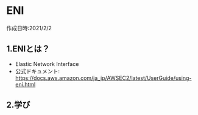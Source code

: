 # ENI
作成日時:2021/2/2

## 1.ENIとは？
* Elastic Network Interface
* 公式ドキュメント: https://docs.aws.amazon.com/ja_jp/AWSEC2/latest/UserGuide/using-eni.html

## 2.学び

